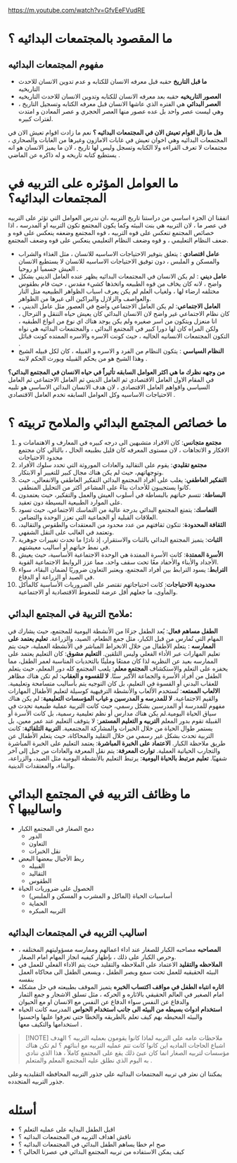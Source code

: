 
https://m.youtube.com/watch?v=GfvEeFVudRE
# ما المقصود بالمجتمعات البدائيه ؟
## مفهوم المجتمعات البدائيه 

- **ما قبل التاريخ** 
حقبه قبل معرفه الانسان للكتابه و عدم تدوين الانسان للاحدث التاريخيه 
- **العصور التاريخيه**
حقبه بعد معرفه الانسان للكتابه وتدوين الانسان للاحدث التاريخيه 
- **العصر البدائي**
هي الفتره الذي عاشها الانسان قبل معرفه الكتابه وتسجيل التاريخ ، وهي ليست عصر واحد بل عده عصور منها العصر الحجري و عصر المعادن و امتدت لفترات كبيره.

**هل ما زال اقوام تعيش الان في المجتمعات البدائيه ؟**
نعم ما زادت اقوام تعيش الان في المجتمعات البدائيه وهي اخوان تعيش في غابات الامازون وغيرها من الغابات والصحاري ، مجتمعات لا تعرف القراءه ولا الكتابه وتسجل وليس لها تاريخ ، لان ما يميز الانسان هو انه يستطيع كتابه تاريخه و له ذاكره عن الماضي .
# ما العوامل المؤثره على التربيه في المجتمعات البدائيه؟
اتفقنا ان الجزء اساسي من دراستنا تاريخ التربيه ،ان ندرس العوامل التي تؤثر على التربيه في عصر ما ، لان التربيه هي بنت البيئه وكما يكون المجتمع تكون التربيه او المدرسه ، اذا خصائص المجتمع تنعكس على قوه التربيه ، قوه المجتمع وضعفه ينعكس على قوه و ضعف النظام التعليمي ، و قوه وضعف النظام التعليمي ينعكس على قوه وضعف المجتمع.
- **عامل اقتصادي** :
يتعلق بتوفير الاحتياجات الاساسيه للانسان ، مثل الغذاء والشراب والمسكن و الملبس ، دون توفيق الاحتياجات الاساسيه للانسان لا يستطيع الانسان العيش جسميا او روحيا .
- **عامل ديني** :
لم يكن الانسان في المجتمعات البدائيه يظهر عنده العامل الديني بشكل واضح ، لانه كان يخاف من قوه الطبيعه واتخذها كشيء مقدس ، حيث قام بطقوس مختلفه ارضاء لها ، ولغياب العلم لم يكن يعرف اسباب الظواهر الطبيعيه متل النار والعواصف والزلازل والبراكين الى غيرها من الظواهر.
- **العامل الاجتماعي**:
لم يكن العامل الاجتماعي واضح في العصور مثل عامل الديني ، كان نظام الاجتماعي غير واضح لان الانسان البدائي كان يعيش حياه التنقل و الترحال ، انا منعزل ويتكون من اسر صغيره ولم يكن يوجد هناك اي نوع من انواع الطبقيه ، ولكن المراه كان لها دورا كبير في المجتمع البدائي ، والمجتمعات البدائيه هي نواه التكون المجتمعات الانسانيه الحاليه ، حيث كونت الاسره والاسره الممتده كونت قبائل .
- **النظام السياسي** :
يتكون النظام من الفرد و الاسره و القبيله ، كان لكل قبيله الشيخ وهذا الشيخ هو من يحكم القبيله ويورث الحكم لابنه .

**من وجهه نظرك ما هي اكثر العوامل السابقه تأثيراً في حياه الانسان في المجتمع البدائي؟**
في المقام الاول العامل الاقتصادي ثم العامل الديني ثم العامل الاجتماعي ثم العامل السياسي واقواهم العامل الاقتصادي ، لان هدف الانسان البدائي الاساسي هو تلبيه الاحتياجات الاساسيه وكل العوامل السابقه تخدم العامل الاقتصادي .
# ما خصائص المجتمع البدائي والملامح تربيته ؟

1.  **مجتمع متجانس**: 
كان الافراد متشبهين الى درجه كبيره في المعارف و الاهتمامات و الافكار و الاتجاهات ، لان مستوى المعرفه كان قليل بطبيعه الحال  ، بالتالي كان مجتمع محدود الاحتياجات 
2. **مجتمع تقليدي**:
يقوم على التقاليد والعادات الموروثة التي تحدد سلوك الأفراد وتوجهاتهم، حيث لم يكن هناك مجال كبير للتغيير أو الابتكار.
3. **التفكير العاطفي**:
يغلب على أفراد المجتمع البدائي التفكير العاطفي والانفعالي، حيث كانوا يستجيبون للأحداث بناءً على المشاعر أكثر من التحليل المنطقي.
4. **البساطة**:
تتسم حياتهم بالبساطة في أسلوب العيش والعمل والتفكير، حيث يعتمدون على الموارد الطبيعية البسيطة دون تعقيد.
5. **التماسك**:
يتمتع المجتمع البدائي بدرجة عالية من التماسك الاجتماعي، حيث تسود العلاقات القبلية أو الجماعية التي تعزز الوحدة والتضامن.
6. **الثقافة المحدودة**:
تتكون ثقافتهم من عدد محدود من المعتقدات والطقوس والتقاليد، وتعتمد في الغالب على النقل الشفهي.
7. **الثبات**:
يتميز المجتمع البدائي بالثبات والاستقرار، إذ نادرًا ما تحدث تغييرات جوهرية في نمط حياتهم أو أساليب معيشتهم.
8. **الأسرة الممتدة**:
كانت الأسرة الممتدة هي الوحدة الاجتماعية الأساسية، حيث يعيش الأجداد والأبناء والأحفاد معًا تحت سقف واحد، مما عزز الروابط الاجتماعية القوية.
9. **الترابط**:
يسود الترابط بين أفراد المجتمع، ويعتبر التعاون ضروريًا لضمان البقاء، سواء في الصيد أو الزراعة أو الدفاع.
10. **محدودية الاحتياجات**:
كانت احتياجاتهم تقتصر على الضروريات الأساسية كالمأكل والمأوى، ما جعلهم أقل عرضة للضغوط الاقتصادية أو الاجتماعية.

## **ملامح التربية في المجتمع البدائي**:
**الطفل مساهم فعال**:
يُعد الطفل جزءًا من الأنشطة اليومية للمجتمع، حيث يشارك في المهام التي تُمارس من قبل الكبار، مثل جمع الطعام، الصيد، والزراعة.
**تعليم يعتمد على الممارسه** :
يتعلم الأطفال من خلال الانخراط المباشر في الأنشطة العملية، حيث يتم تعليم المهارات عبر الأداء الفعلي وليس التلقين.
**التعليم مشوق**:
كان التعليم يعتمد على الممارسه بعيد عن النظريه لذا كان ممتعًا ومليئًا بالتحديات المناسبة لعمر الطفل، مما يحفزه على التعلم والاستكشاف
**المجتمع معلم**:
يلعب المجتمع كله دور المعلم، حيث يتعلم الطفل من أفراد الأسرة والجماعة الأكبر سنًا.
**لا للقسوه و العقاب**:
لم تكن هناك مظاهر للعقاب البدني أو القسوة في التعليم، بل كان التوجيه يتم بأساليب متسامحة وتعليمية.
**الالعاب الممتعه**:
تُستخدم الألعاب والأنشطة الترفيهية كوسيلة لتعليم الأطفال المهارات والقيم الاجتماعية.
**لا للمدرسه و المدرسين و غياب المؤسسات التعليمية**:
لم يكن هناك مفهوم للمدرسة أو المدرسين بشكل رسمي، حيث كانت التربية عملية طبيعية تحدث في سياق الحياة اليومية.لم يكن هناك مدارس أو نظم تعليمية رسمية، بل كانت الأسرة أو القبيلة تقوم بدور المعلم
**التربيه و التعليم المستمر**:
لا يتوقف التعليم عند عمر معين، بل يستمر طوال الحياة من خلال الخبرات والمشاركة المجتمعية.
**التربية التلقائية**:
كانت التربية تحدث بشكل غير رسمي من خلال التقليد والمحاكاة، حيث يتعلم الأطفال عن طريق ملاحظة الكبار.
**الاعتماد على الخبرة المباشرة**:
يعتمد التعليم على الخبرة المباشرة والتجارب الحياتية العملية.
**توارث المعرفة**:
يتم نقل المعرفة والعادات من جيل إلى آخر شفهيًا.
**تعليم مرتبط بالحياة اليومية**:
يرتبط التعليم بالأنشطة اليومية مثل الصيد، والزراعة، والبناء، والمعتقدات الدينية.
# ما وظائف التربيه في المجتمع البدائي واساليبها ؟
- دمج الصغار في المجتمع الكبار 
    - الدور
    - التعاون 
    - نقل الخبرات
- ربط الأجيال ببعضها البعض
    - القبيله
    - التقاليد
    - الطقوس
- الحصول على ضروريات الحياة 
    - أساسيات الحياة (الماكل و المشرب و المسكن و الملبس)
    - الحماية
    - التربيه المبكره
## اساليب التربيه في المجتمعات البدائيه 
- **المصاحبه**
مصاحبه الكبار للصغار عند اداء اعمالهم وممارسه مسؤوليتهم المختلفه ، وحرص الكبار على ذلك ، بإظهار كيفيه انجاز المهام امام الصغار.
- **الملاحظه والتقليد** 
الاعتماد على الملاحظه والتقليد حيث يتم الاداء الفعلي للعمل في البيئه الحقيقيه للعمل تحت سمع وبصر الطفل ، ويسعى الطفل الى محاكاه العمل بنفسه 
- **اثاره انتباه الطفل في مواقف اكتساب الخبره** 
يتميز الموقف بطبيعته في حل مشكله امام الصغير في العالم الحقيقي بالاثاره و الحركه ، مثل تسلق الاشجار و جمع الثمار والدفاع عن النفس سواء الدفاع عن النفس مع الانسان او مع الحيوان 
- **استخدام ادوات بسيطه من البيئه الى جانب استخدام الحواس** 
المدرسه كانت الحياه والبيئه المحيطه بهم كيف تعلم بالطريقه والخطا حتى تعرفوا عليها واحسنوا استخدامها والتكيف معها .


> [!NOTE] ملاحظات عامه على التربيه
> لماذا كانوا يقومون بعمليه التربيه ؟
> الهدف اشباع الحاجات الماديه 
> اين كانوا كانت تتم عمليه التربيه مع ابنائهم ؟
> لم تكن هناك مؤسسات لتربيه الصغار انما كان عبئ ذلك يقع على المجتمع كاملاً ، هذا الذي ننادي به اليوم الذي نطلق عليه المجتمع المعلم والمتعلم .
> 

يمكننا ان نعثر في تربيه المجتمعات البدائيه على جذور التربيه المحافظه التقليديه وعلى جذور التربيه المتجدده.

# أسئله
- اقبل الطفل البدايه على عمليه التعلم ؟
- ناقش اهداف التربيه في المجتمعات البدائيه ؟
- صح ام خطا يساهم الطفل البدائي في المجتمعات البدائيه ؟
- كيف يمكن الاستفاده من تربيه المجتمع البدائي في عصرنا الحالي ؟